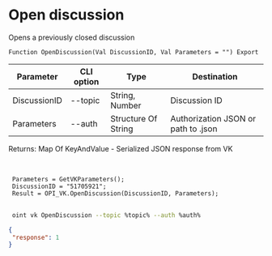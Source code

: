 ﻿---
sidebar_position: 3
---

# Open discussion
 Opens a previously closed discussion



`Function OpenDiscussion(Val DiscussionID, Val Parameters = "") Export`

 | Parameter | CLI option | Type | Destination |
 |-|-|-|-|
 | DiscussionID | --topic | String, Number | Discussion ID |
 | Parameters | --auth | Structure Of String | Authorization JSON or path to .json |

 
 Returns: Map Of KeyAndValue - Serialized JSON response from VK

<br/>




```bsl title="Code example"
 Parameters = GetVKParameters();
 DiscussionID = "51705921";
 Result = OPI_VK.OpenDiscussion(DiscussionID, Parameters);
```
	


```sh title="CLI command example"
 
 oint vk OpenDiscussion --topic %topic% --auth %auth%

```

```json title="Result"
{
 "response": 1
}
```

